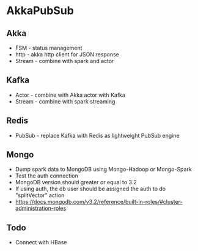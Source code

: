 # AkkaPubSub

## Akka
* FSM - status management
* http - akka http client for JSON response 
* Stream - combine with spark and actor

## Kafka
* Actor - combine with Akka actor with Kafka
* Stream - combine with spark streaming

## Redis
* PubSub - replace Kafka with Redis as lightweight PubSub engine

## Mongo
* Dump spark data to MongoDB using Mongo-Hadoop or Mongo-Spark
* Test the auth connection
* MongoDB version should greater or equal to 3.2
* If using auth, the db user should be assigned the auth to do "splitVector" action
* https://docs.mongodb.com/v3.2/reference/built-in-roles/#cluster-administration-roles

## Todo
* Connect with HBase
